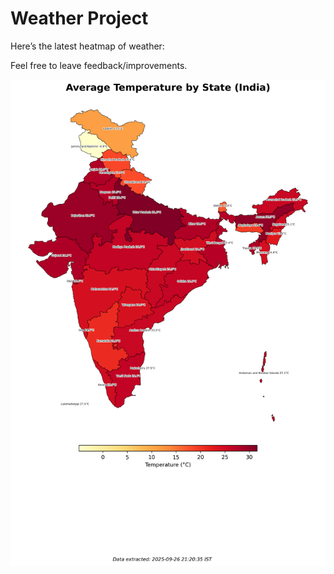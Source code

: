 # Weather Project

Here’s the latest heatmap of weather:

Feel free to leave feedback/improvements.

![India Heatmap](docs/assets/india_heatmap.png?v=D6B64D)
